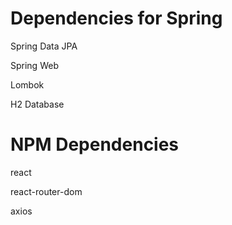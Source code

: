 # Dependencies for Spring

Spring Data JPA

Spring Web

Lombok

H2 Database

# NPM Dependencies

react

react-router-dom

axios

